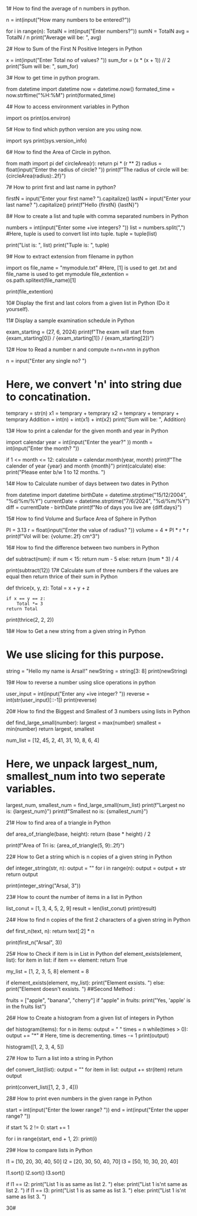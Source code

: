 1# How to find the average of n numbers in python.

n = int(input("How many numbers to be entered?"))

for i in range(n):
    TotalN = int(input("Enter numbers?"))
    sumN = TotalN
avg = TotalN / n
print("Average will be: ", avg)

2# How to Sum of the First N Positive Integers in Python

x = int(input("Enter Total no of values? "))
sum_for = (x * (x + 1)) // 2
print("Sum will be: ", sum_for)

3# How to get time in python program.

from datetime import datetime 
now = datetime.now()
formated_time = now.strftime("%H:%M")
print(formated_time)

4# How to access environment variables in Python

import os
print(os.environ)

5# How to find which python version are you using now.

import sys
print(sys.version_info)

6# How to find the Area of Circle in python.

from math import pi
def circleArea(r):
    return pi * (r ** 2)
radius = float(input("Enter the radius of circle? "))
print(f"The radius of circle will be: {circleArea(radius):.2f}")

7# How to print first and last name in python?

firstN = input("Enter your first name? ").capitalize()
lastN = input("Enter your last name? ").capitalize()
print(f"Hello {firstN} {lastN}")

8# How to create a list and tuple with comma separated numbers in Python

numbers = int(input("Enter some +ive integers? "))
list = numbers.split(",")
#Here, tuple is used to convert list into tuple.
tuple = tuple(list)

print("List is: ", list)
print("Tuple is: ", tuple)

9# How to extract extension from filename in python

import os
file_name = "mymodule.txt"
#Here, [1] is used to get .txt and file_name is used to get mymodule
file_extention = os.path.splitext(file_name)[1]

print(file_extention)

10# Display the first and last colors from a given list in Python
(Do it yourself).

11# Display a sample examination schedule in Python

exam_starting = (27, 6, 2024)
print(f"The exam will start from {exam_starting[0]} / {exam_starting[1]} / {exam_starting[2]}")

12# How to Read a number n and compute n+nn+nnn in python

n = input("Enter any single no? ")
# Here, we convert 'n' into string due to concatination.
temprary = str(n)
x1 = temprary + temprary
x2 = temprary + temprary + temprary
Addition = int(n) + int(x1) + int(x2)
print("Sum will be: ", Addition)

13# How to print a calendar for the given month and year in Python

import calendar
year = int(input("Enter the year?" ))
month = int(input("Enter the month? "))

if 1 <= month <= 12:
    calculate = calendar.month(year, month)
    print(f"The calender of year {year} and month {month}")
    print(calculate)
else:
    print("Please enter b/w 1 to 12 months. ")

14# How to Calculate number of days between two dates in Python

from datetime import datetime
birthDate = datetime.strptime("15/12/2004", "%d/%m/%Y")
currentDate = datetime.strptime("7/6/2024", "%d/%m/%Y")
diff = currentDate - birthDate
print(f"No of days you live are {diff.days}")

15# How to find Volume and Surface Area of Sphere in Python

PI = 3.13
r = float(input("Enter the value of radius? "))
volume = 4 * PI * r * r
print(f"Vol will be: {volume:.2f} cm^3")

16# How to find the difference between two numbers in Python

def subtract(num):
    if num < 15:
        return num - 5
    else:
        return (num * 3) / 4
    
print(subtract(12))
17# Calculate sum of three numbers if the values are equal then return thrice of their sum in Python

def thrice(x, y, z):
    Total = x + y + z

    if x == y == z:
        Total *= 3
    return Total

print(thrice(2, 2, 2))

18# How to Get a new string from a given string in Python

# We use slicing for this purpose.
string = "Hello my name is Arsal!"
newString = string[3: 8]
print(newString)

19# How to reverse a number using slice operations in python

user_input = int(input("Enter any +ive integer? "))
reverse = int(str(user_input)[::-1])
print(reverse)

20# How to find the Biggest and Smallest of 3 numbers using lists in Python

def find_large_small(number):
    largest = max(number)
    smallest = min(number)
    return largest, smallest

num_list = [12, 45, 2, 41, 31, 10, 8, 6, 4]
# Here, we unpack largest_num, smallest_num into two seperate variables.
largest_num, smallest_num = find_large_small(num_list)
print(f"Largest no is: {largest_num}")
print(f"Smallest no is: {smallest_num}")

21# How to find area of a triangle in Python

def area_of_triangle(base, height):
    return (base * height) / 2

print(f"Area of Tri is: {area_of_triangle(5, 9):.2f}")

22# How to Get a string which is n copies of a given string in Python

def integer_string(str, n):
    output = ""
    for i in range(n):
        output = output + str
    return output

print(integer_string("Arsal, 3"))

23# How to count the number of items in a list in Python

list_conut = [1, 3, 4, 5, 2, 9]
result = len(list_conut)
print(result)

24# How to find n copies of the first 2 characters of a given string in Python

def first_n(text, n):
    return text[:2] * n

print(first_n("Arsal", 3))

25# How to Check if item is in List in Python
def element_exists(element, list):
    for item in list:
        if item == element:
            return True
        

my_list = [1, 2, 3, 5, 8]
element = 8

if element_exists(element, my_list):
    print("Element exsists. ")
else:
    print("Element doesn't exsists. ")
##Second Method :

fruits = ["apple", "banana", "cherry"]
if "apple" in fruits:
    print("Yes, 'apple' is in the fruits list")

26# How to Create a histogram from a given list of integers in Python

def histogram(items):
    for n in items:
        output = " "
        times = n
        while(times > 0):
            output += "*"
        # Here, time is decrementing.
            times -= 1
        print(output)

histogram([1, 2, 3, 4, 5])

27# How to Turn a list into a string in Python

def convert_list(list):
    output = ""
    for item in list:
        output += str(item)
    return output

print(convert_list([1, 2, 3 , 4]))

28# How to print even numbers in the given range in Python

start = int(input("Enter the lower range? "))
end = int(input("Enter the upper range? "))

if start % 2 != 0:
    start += 1

for i in range(start, end + 1, 2):
    print(i)

29# How to compare lists in Python

l1 = [10, 20, 30, 40, 50]
l2 = [20, 30, 50, 40, 70]
l3 = [50, 10, 30, 20, 40]

l1.sort()
l2.sort()
l3.sort()

if l1 == l2:
    print("List 1 is as same as list 2. ")
else:
    print("List 1 is'nt same as list 2. ")
if l1 == l3:
    print("List 1 is as same as list 3. ")
else:
    print("List 1 is'nt same as list 3. ")

30# 
